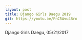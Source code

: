 ```yaml
---
layout: post
title: Django Girls Daegu 2019
git: https://youtu.be/PnC5Avu48ro
---
```

Django Girls Daegu, 05/21/2017

